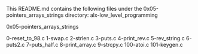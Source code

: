 This README.md contains the following files under the 0x05-pointers_arrays_strings directory:
alx-low_level_programming

0x05-pointers_arrays_strings

0-reset_to_98.c
1-swap.c
2-strlen.c
3-puts.c
4-print_rev.c
5-rev_string.c
6-puts2.c
7-puts_half.c
8-print_array.c
9-strcpy.c
100-atoi.c
101-keygen.c

